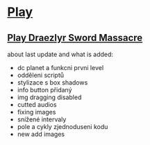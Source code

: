 # [Play](https://deesdav.github.io/draezlyr-wielder/)

## [Play Draezlyr Sword Massacre](https://deesdav.github.io/draezlyr/)

about last update and what is added:
 - dc planet a funkcni prvni level
 - odděleni scriptů
 - stylizace s box shadows
 - info button přidaný
 - img dragging disabled
 - cutted audios
 - fixing images
 - snížené intervaly 
 - pole a cykly zjednoduseni kodu
 - new add images 


